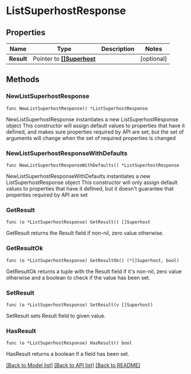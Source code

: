 # ListSuperhostResponse

## Properties

Name | Type | Description | Notes
------------ | ------------- | ------------- | -------------
**Result** | Pointer to [**[]Superhost**](Superhost.md) |  | [optional] 

## Methods

### NewListSuperhostResponse

`func NewListSuperhostResponse() *ListSuperhostResponse`

NewListSuperhostResponse instantiates a new ListSuperhostResponse object
This constructor will assign default values to properties that have it defined,
and makes sure properties required by API are set, but the set of arguments
will change when the set of required properties is changed

### NewListSuperhostResponseWithDefaults

`func NewListSuperhostResponseWithDefaults() *ListSuperhostResponse`

NewListSuperhostResponseWithDefaults instantiates a new ListSuperhostResponse object
This constructor will only assign default values to properties that have it defined,
but it doesn't guarantee that properties required by API are set

### GetResult

`func (o *ListSuperhostResponse) GetResult() []Superhost`

GetResult returns the Result field if non-nil, zero value otherwise.

### GetResultOk

`func (o *ListSuperhostResponse) GetResultOk() (*[]Superhost, bool)`

GetResultOk returns a tuple with the Result field if it's non-nil, zero value otherwise
and a boolean to check if the value has been set.

### SetResult

`func (o *ListSuperhostResponse) SetResult(v []Superhost)`

SetResult sets Result field to given value.

### HasResult

`func (o *ListSuperhostResponse) HasResult() bool`

HasResult returns a boolean if a field has been set.


[[Back to Model list]](../README.md#documentation-for-models) [[Back to API list]](../README.md#documentation-for-api-endpoints) [[Back to README]](../README.md)


